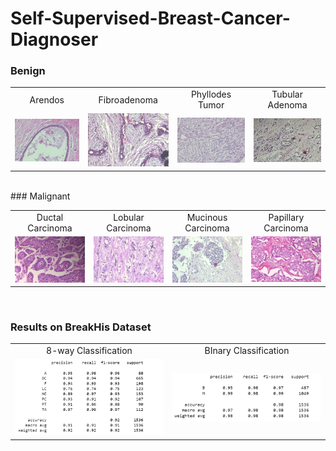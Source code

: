 # Self-Supervised-Breast-Cancer-Diagnoser

### Benign

<table>
  <tr>
    <td style="text-align:center">Arendos</td>
    <td style="text-align:center">Fibroadenoma</td>
	<td style="text-align:center">Phyllodes Tumor</td>
    <td style="text-align:center">Tubular Adenoma</td>
  </tr>
  <tr>
    <td style="width:200px"><img src="images/Arendos.png"></td>
    <td style="width:200px"><img src="images/fibroade.png"></td>
    <td style="width:200px"><img src="images/phyllode.png"></td>
	<td style="width:200px"><img src="images/tubular.png"></td>
  </tr>
 </table>
<br>
### Malignant
<table>
  <tr>
    <td style="text-align:center">Ductal Carcinoma</td>
    <td style="text-align:center">Lobular Carcinoma</td>
	<td style="text-align:center">Mucinous Carcinoma</td>
    <td style="text-align:center">Papillary Carcinoma</td>
  </tr>
  <tr>
    <td style="width:200px"><img src="images/doctal.png"></td>
    <td style="width:200px"><img src="images/lobular.png"></td>
    <td style="width:200px"><img src="images/mucinous.png"></td>
	<td style="width:200px"><img src="images/papillary.png"></td>
  </tr>
 </table>
<br>

### Results on BreakHis Dataset
<table>
  <tr>
    <td style="text-align:center">8-way Classification</td>
    <td style="text-align:center">BInary Classification</td>
  </tr>
  <tr>
    <td style="width:400px"><img src="images/8-way results.png"></td>
    <td style="width:400px"><img src="images/binary results.png"></td>

  </tr>
 </table>




